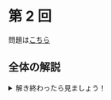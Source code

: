 ﻿---
layout: default
parent: 模試テロ
has_children: true
summary:
published: false
---

# 第 2 回

問題は[こちら](https://kampachi-dev.github.io/mathterro/examterro/pdf/examterro_02.pdf)

## 全体の解説

<details markdown="1">
<summary>解き終わったら見ましょう！</summary>

前回に続いて難易度は控えめです。基礎基本を身に付けましょう。

難易度と目標解答時間は以下の表の通りです。A 問題と B 問題は必ず復習しましょう。(全部でした)

||難易度|目標(分)|
|:--|:-:|:-:|
|【1】(1)|A|5|
|【1】(2)|A|5|
|【2】(1)|A|5|
|【2】(2)|B|10|
|【3】|B+|20|
|【4】(1)|A|5|
|【4】(2)|B|10|
|【5】|B|20|

</details>

